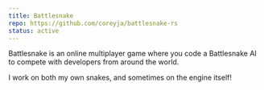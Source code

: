 ```yaml
---
title: Battlesnake
repo: https://github.com/coreyja/battlesnake-rs
status: active
---
```


Battlesnake is an online multiplayer game where you code a Battlesnake AI to compete with developers from around the world.

I work on both my own snakes, and sometimes on the engine itself!
